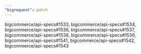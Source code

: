```yaml
---
"bigrequest": patch
---
```


bigcommerce/api-specs#1533, bigcommerce/api-specs#1534, bigcommerce/api-specs#1536, bigcommerce/api-specs#1537, bigcommerce/api-specs#1538, bigcommerce/api-specs#1539, bigcommerce/api-specs#1541, bigcommerce/api-specs#1542, bigcommerce/api-specs#1543
